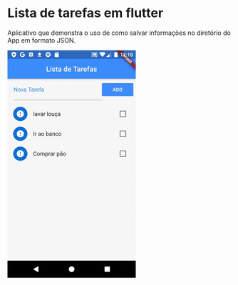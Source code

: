 # Lista de tarefas em flutter

Aplicativo que demonstra o uso de como salvar informações no diretório do App em formato JSON.

![Alt Text](https://github.com/JoabeRamone/lista-tarefas-flutter/blob/master/images/exemplo.gif)
